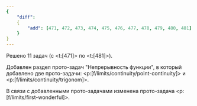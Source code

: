 ```yaml
---
{
    "diff":
    {
        "add": [471, 472, 473, 474, 475, 476, 477, 478, 479, 480, 481]
    }
}
---
```


Решено 11 задач (с <t:[471]> по <t:[481]>).

Добавлен раздел прото-задач "Непрерывность функции", в который добавлено две прото-задачи: <p:[f/limits/continuity/point-continuity]> и <p:[f/limits/continuity/trigonom]>.

В связи с добавленными прото-задачами изменена прото-задача <p:[f/limits/first-wonderful]>.